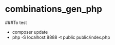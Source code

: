 # combinations_gen_php

###To test
* composer update
* php -S localhost:8888 -t public public/index.php
